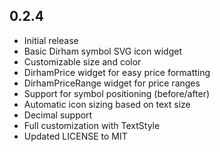 ## 0.2.4

* Initial release
* Basic Dirham symbol SVG icon widget
* Customizable size and color
* DirhamPrice widget for easy price formatting
* DirhamPriceRange widget for price ranges
* Support for symbol positioning (before/after)
* Automatic icon sizing based on text size
* Decimal support
* Full customization with TextStyle
*  Updated LICENSE to MIT